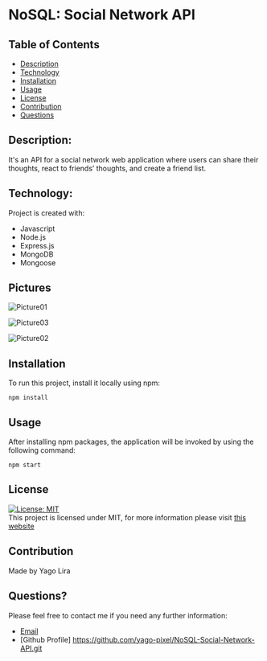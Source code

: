 # NoSQL: Social Network API

## Table of Contents

- [Description](#description)
- [Technology](#Technology)
- [Installation](#installation)
- [Usage](#usage)
- [License](#license)
- [Contribution](#contribution)
- [Questions](#questions)

## Description:

It's an API for a social network web application where users can share their thoughts, react to friends’ thoughts, and create a friend list.

## Technology:

Project is created with:

- Javascript
- Node.js
- Express.js
- MongoDB
- Mongoose

## Pictures

![Picture01](https://github.com/yago-pixel/NoSQL-Social-Network-API/assets/119789668/c89ed450-6d49-4c85-9cff-d4fe80124008)

![Picture03](https://github.com/yago-pixel/NoSQL-Social-Network-API/assets/119789668/adba203c-fff4-48b2-b822-acbb4f193d36)

![Picture02](https://github.com/yago-pixel/NoSQL-Social-Network-API/assets/119789668/f7f6419f-512a-418a-b16f-7590d81cb09c)



## Installation

To run this project, install it locally using npm:

```
npm install
```

## Usage

After installing npm packages, the application will be invoked by using the following command:

```
npm start
```
## License

[![License: MIT](https://img.shields.io/badge/License-MIT-yellow.svg)](https://opensource.org/licenses/MIT) <br>
This project is licensed under MIT, for more information please visit [this website](https://opensource.org/licenses/MIT)

## Contribution

Made by Yago Lira

## Questions?

Please feel free to contact me if you need any further information:

- [Email](yagolira02@hotmail.com)
- [Github Profile] https://github.com/yago-pixel/NoSQL-Social-Network-API.git
